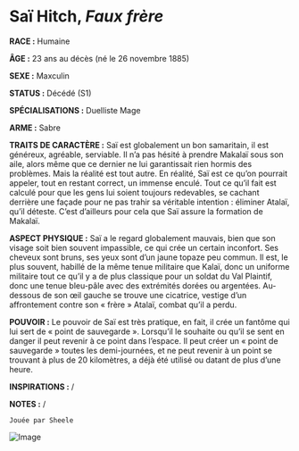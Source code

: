 # Saï Hitch, *Faux frère*

**RACE :** Humaine

**ÂGE :** 23 ans au décès (né le 26 novembre 1885)

**SEXE :** Maxculin

**STATUS :** Décédé (S1)

**SPÉCIALISATIONS :** Duelliste Mage

**ARME :** Sabre

**TRAITS DE CARACTÈRE :** Saï est globalement un bon samaritain, il est généreux, agréable, serviable. Il n’a pas hésité à prendre Makalaï sous son aile, alors même que ce dernier ne lui garantissait rien hormis des problèmes. Mais la réalité est tout autre. En réalité, Saï est ce qu’on pourrait appeler, tout en restant correct, un immense enculé. Tout ce qu’il fait est calculé pour que les gens lui soient toujours redevables, se cachant derrière une façade pour ne pas trahir sa véritable intention : éliminer Atalaï, qu’il déteste. C’est d’ailleurs pour cela que Saï assure la formation de Makalaï.

**ASPECT PHYSIQUE :** Saï a le regard globalement mauvais, bien que son visage soit bien souvent impassible, ce qui crée un certain inconfort. Ses cheveux sont bruns, ses yeux sont d’un jaune topaze peu commun. Il est, le plus souvent, habillé de la même tenue militaire que Kalaï, donc un uniforme militaire tout ce qu’il y a de plus classique pour un soldat du Val Plaintif, donc une tenue bleu-pâle avec des extrémités dorées ou argentées. Au-dessous de son œil gauche se trouve une cicatrice, vestige d’un affrontement contre son « frère » Atalaï, combat qu’il a perdu.

**POUVOIR :** Le pouvoir de Saï est très pratique, en fait, il crée un fantôme qui lui sert de « point de sauvegarde ». Lorsqu’il le souhaite ou qu’il se sent en danger il peut revenir à ce point dans l’espace. Il peut créer un « point de sauvegarde » toutes les demi-journées, et ne peut revenir à un point se trouvant à plus de 20 kilomètres, a déjà été utilisé ou datant de plus d’une heure.

**INSPIRATIONS :** /

**NOTES :** /

`Jouée par Sheele`

![Image](https://share.alkanife.fr/bna.png)


